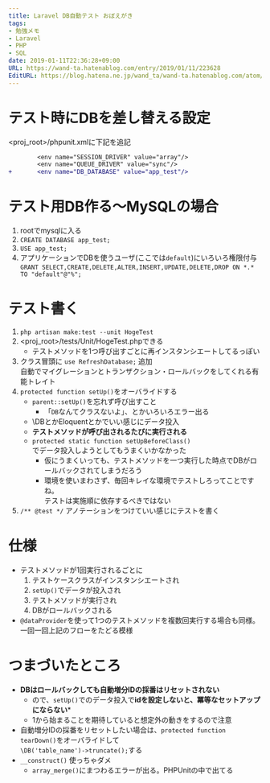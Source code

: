 ```yaml
---
title: Laravel DB自動テスト おぼえがき
tags:
- 勉強メモ
- Laravel
- PHP
- SQL
date: 2019-01-11T22:36:28+09:00
URL: https://wand-ta.hatenablog.com/entry/2019/01/11/223628
EditURL: https://blog.hatena.ne.jp/wand_ta/wand-ta.hatenablog.com/atom/entry/10257846132702748879
---
```




# テスト時にDBを差し替える設定

<proj_root>/phpunit.xmlに下記を追記  

```diff
        <env name="SESSION_DRIVER" value="array"/>
        <env name="QUEUE_DRIVER" value="sync"/>
+       <env name="DB_DATABASE" value="app_test"/>        
```

# テスト用DB作る～MySQLの場合

1. rootでmysqlに入る
1. `CREATE DATABASE app_test;`
1. `USE app_test;`
1. アプリケーションでDBを使うユーザ(ここでは`default`)にいろいろ権限付与  
     `GRANT SELECT,CREATE,DELETE,ALTER,INSERT,UPDATE,DELETE,DROP ON *.* TO "default"@"%";`


# テスト書く

1. `php artisan make:test --unit HogeTest`
1. <proj_root>/tests/Unit/HogeTest.phpできる
    - テストメソッドを1つ呼び出すごとに再インスタンシエートしてるっぽい
1. クラス冒頭に `use RefreshDatabase;`  追加  
     自動でマイグレーションとトランザクション・ロールバックをしてくれる有能トレイト
1. `protected function setUp()`をオーバライドする
    - `parent::setUp()`を忘れず呼び出すこと
        - 「`DB`なんてクラスないよ」、とかいろいろエラー出る
    - \DBとかEloquentとかでいい感じにデータ投入
    - **テストメソッドが呼び出されるたびに実行される**
    - `protected static function setUpBeforeClass()`  
       でデータ投入しようとしてもうまくいかなかった
        - 仮にうまくいっても、テストメソッドを一つ実行した時点でDBがロールバックされてしまうだろう
        - 環境を使いまわさず、毎回キレイな環境でテストしろってことですね。  
           テストは実施順に依存するべきではない
1. `/** @test */` アノテーションをつけていい感じにテストを書く

# 仕様
- テストメソッドが1回実行されるごとに
    1. テストケースクラスがインスタンシエートされ
    1. `setUp()`でデータが投入され
    1. テストメソッドが実行され
    1. DBがロールバックされる
- `@dataProvider`を使って1つのテストメソッドを複数回実行する場合も同様。  
    一回一回上記のフローをたどる模様

# つまづいたところ

- **DBはロールバックしても自動増分IDの採番はリセットされない**
    - ので、`setUp()`でのデータ投入で**idを設定しないと、冪等なセットアップにならない***
    - 1から始まることを期待していると想定外の動きをするので注意
- 自動増分IDの採番をリセットしたい場合は、`protected function tearDown()`をオーバライドして  
    `\DB('table_name')->truncate();`する
- `__construct()` 使っちゃダメ
    - `array_merge()`にまつわるエラーが出る。PHPUnitの中で出てる
